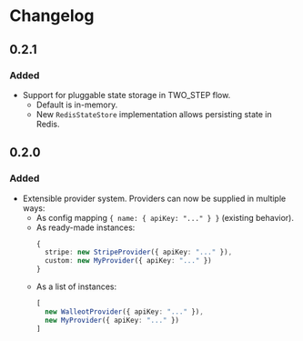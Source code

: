 # Changelog


## 0.2.1
### Added
- Support for pluggable state storage in TWO_STEP flow.
  - Default is in-memory.
  - New `RedisStateStore` implementation allows persisting state in Redis.

## 0.2.0
### Added
- Extensible provider system. Providers can now be supplied in multiple ways:
  - As config mapping `{ name: { apiKey: "..." } }` (existing behavior).
  - As ready-made instances:  
    ```ts
    { 
      stripe: new StripeProvider({ apiKey: "..." }), 
      custom: new MyProvider({ apiKey: "..." }) 
    }
    ```
  - As a list of instances:  
    ```ts
    [
      new WalleotProvider({ apiKey: "..." }), 
      new MyProvider({ apiKey: "..." })
    ]
    ```